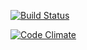 [![Build Status](https://travis-ci.org/baobabKoodaa/ratebeer.png)](https://travis-ci.org/baobabKoodaa/ratebeer)

[![Code Climate](https://codeclimate.com/github/mluukkai/ratebeer-public.png)](https://codeclimate.com/github/mluukkai/ratebeer-public)
